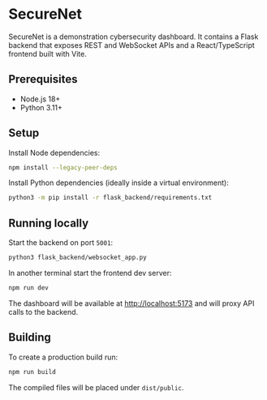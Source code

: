 # SecureNet

SecureNet is a demonstration cybersecurity dashboard. It contains a Flask backend that exposes REST and WebSocket APIs and a React/TypeScript frontend built with Vite.

## Prerequisites

- Node.js 18+
- Python 3.11+

## Setup

Install Node dependencies:

```bash
npm install --legacy-peer-deps
```

Install Python dependencies (ideally inside a virtual environment):

```bash
python3 -m pip install -r flask_backend/requirements.txt
```

## Running locally

Start the backend on port `5001`:

```bash
python3 flask_backend/websocket_app.py
```

In another terminal start the frontend dev server:

```bash
npm run dev
```

The dashboard will be available at [http://localhost:5173](http://localhost:5173) and will proxy API calls to the backend.

## Building

To create a production build run:

```bash
npm run build
```

The compiled files will be placed under `dist/public`.
